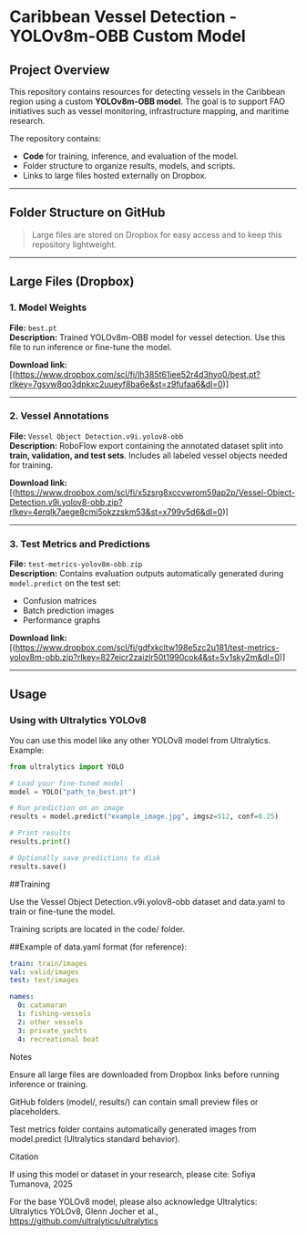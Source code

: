 # Caribbean Vessel Detection - YOLOv8m-OBB Custom Model

## Project Overview
This repository contains resources for detecting vessels in the Caribbean region using a custom **YOLOv8m-OBB model**. The goal is to support FAO initiatives such as vessel monitoring, infrastructure mapping, and maritime research.  

The repository contains:

- **Code** for training, inference, and evaluation of the model.
- Folder structure to organize results, models, and scripts.
- Links to large files hosted externally on Dropbox.

---

## Folder Structure on GitHub


> Large files are stored on Dropbox for easy access and to keep this repository lightweight.

---

## Large Files (Dropbox)

### 1. Model Weights
**File:** `best.pt`  
**Description:** Trained YOLOv8m-OBB model for vessel detection. Use this file to run inference or fine-tune the model.

**Download link:** [(https://www.dropbox.com/scl/fi/lh385t61iee52r4d3hyo0/best.pt?rlkey=7gsyw8qo3dpkxc2uueyf8ba6e&st=z9fufaa6&dl=0)]

---

### 2. Vessel Annotations
**File:** `Vessel Object Detection.v9i.yolov8-obb`  
**Description:** RoboFlow export containing the annotated dataset split into **train, validation, and test sets**. Includes all labeled vessel objects needed for training.

**Download link:** [(https://www.dropbox.com/scl/fi/x5zsrg8xccvwrom59ap2p/Vessel-Object-Detection.v9i.yolov8-obb.zip?rlkey=4erqlk7aege8cmi5okzzskm53&st=x799v5d6&dl=0)]

---

### 3. Test Metrics and Predictions
**File:** `test-metrics-yolov8m-obb.zip`  
**Description:** Contains evaluation outputs automatically generated during `model.predict` on the test set:  
- Confusion matrices  
- Batch prediction images  
- Performance graphs  

**Download link:** [(https://www.dropbox.com/scl/fi/gdfxkcltw198e5zc2u181/test-metrics-yolov8m-obb.zip?rlkey=827eicr2zaizlr50t1990cok4&st=5v1sky2m&dl=0)]

---

## Usage

### Using with Ultralytics YOLOv8

You can use this model like any other YOLOv8 model from Ultralytics. Example:

```python
from ultralytics import YOLO

# Load your fine-tuned model
model = YOLO("path_to_best.pt")

# Run prediction on an image
results = model.predict("example_image.jpg", imgsz=512, conf=0.25)

# Print results
results.print()

# Optionally save predictions to disk
results.save()
```

##Training

Use the Vessel Object Detection.v9i.yolov8-obb dataset and data.yaml to train or fine-tune the model.

Training scripts are located in the code/ folder.

##Example of data.yaml format (for reference):

```yaml
train: train/images
val: valid/images
test: test/images

names: 
  0: catamaran
  1: fishing-vessels
  2: other vessels
  3: private_yachts
  4: recreational boat
```

Notes

Ensure all large files are downloaded from Dropbox links before running inference or training.

GitHub folders (model/, results/) can contain small preview files or placeholders.

Test metrics folder contains automatically generated images from model.predict (Ultralytics standard behavior).

Citation

If using this model or dataset in your research, please cite:
Sofiya Tumanova, 2025

For the base YOLOv8 model, please also acknowledge Ultralytics:
Ultralytics YOLOv8, Glenn Jocher et al., https://github.com/ultralytics/ultralytics
